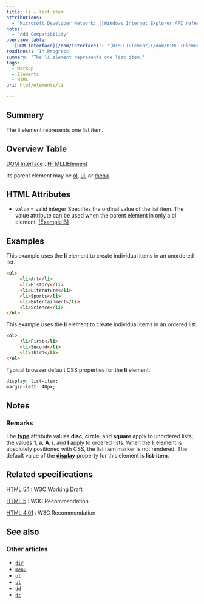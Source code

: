 ```yaml
---
title: li – list item
attributions:
  - 'Microsoft Developer Network: [[Windows Internet Explorer API reference](http://msdn.microsoft.com/en-us/library/ie/hh828809%28v=vs.85%29.aspx) Article]'
notes:
  - 'Add Compatibility'
overview_table:
  '[DOM Interface](/dom/interface)': '[HTMLLIElement](/dom/HTMLLIElement)'
readiness: 'In Progress'
summary: 'The li element represents one list item.'
tags:
  - Markup
  - Elements
  - HTML
uri: html/elements/li

---
```

## <span>Summary</span>

The li element represents one list item.

## <span>Overview Table</span>

[DOM Interface](/dom/interface)
:   [HTMLLIElement](/dom/HTMLLIElement)

Its parent element may be [ol](/html/elements/ol), [ul](/html/elements/ul), or [menu](/html/elements/menu).

## <span>HTML Attributes</span>

-   `value` = valid integer
    Specifies the ordinal value of the list item.
    The value attribute can be used when the parent element in only a ol element. [[Example B]](#Example_B)

## <span>Examples</span>

This example uses the **li** element to create individual items in an unordered list.

``` html
<ul>
     <li>Art</li>
     <li>History</li>
     <li>Literature</li>
     <li>Sports</li>
     <li>Entertainment</li>
     <li>Science</li>
</ul>
```

This example uses the **li** element to create individual items in an ordered list.

``` html
<ol>
     <li>First</li>
     <li>Second</li>
     <li>Third</li>
</ol>
```

Typical browser default CSS properties for the **li** element.

``` css
display: list-item;
margin-left: 40px;
```

## <span>Notes</span>

### <span>Remarks</span>

The [**type**](/html/attributes/type_(ul,li,ol_elements)) attribute values **disc**, **circle**, and **square** apply to unordered lists; the values **1**, **a**, **A**, **i**, and **I** apply to ordered lists. When the **li** element is absolutely positioned with CSS, the list item marker is not rendered. The default value of the [**display**](/css/properties/display) property for this element is **list-item**.

## <span>Related specifications</span>

[HTML 5.1](http://www.w3.org/TR/html51/grouping-content.html#the-li-element)
:   W3C Working Draft

[HTML 5](http://www.w3.org/TR/html5/grouping-content.html#the-li-element)
:   W3C Recommendation

[HTML 4.01](http://www.w3.org/TR/html401/struct/lists.html#edef-LI)
:   W3C Recommendation

## <span>See also</span>

### <span>Other articles</span>

-   [`dir`](/html/elements/dir)
-   [`menu`](/html/elements/menu)
-   [`ol`](/html/elements/ol)
-   [`ul`](/html/elements/ul)
-   [`dd`](/html/elements/dd)
-   [`dt`](/html/elements/dt)
